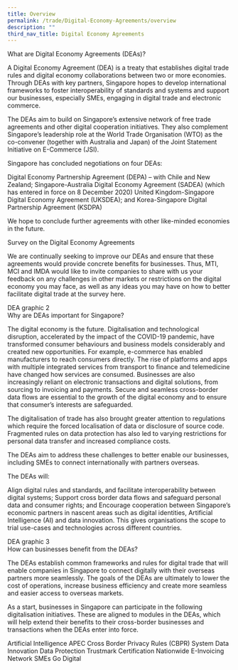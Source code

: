 ```yaml
---
title: Overview
permalink: /trade/Digital-Economy-Agreements/overview
description: ""
third_nav_title: Digital Economy Agreements
---
```

What are Digital Economy Agreements (DEAs)?
 

 

A Digital Economy Agreement (DEA) is a treaty that establishes digital trade rules and digital economy collaborations between two or more economies. Through DEAs with key partners, Singapore hopes to develop international frameworks to foster interoperability of standards and systems and support our businesses, especially SMEs, engaging in digital trade and electronic commerce.

 

The DEAs aim to build on Singapore’s extensive network of free trade agreements and other digital cooperation initiatives. They also complement Singapore’s leadership role at the World Trade Organisation (WTO) as the co-convener (together with Australia and Japan) of the Joint Statement Initiative on E-Commerce (JSI).

 

Singapore has concluded negotiations on four DEAs:

 

Digital Economy Partnership Agreement (DEPA) – with Chile and New Zealand;
Singapore-Australia Digital Economy Agreement (SADEA) (which has entered in force on 8 December 2020)
United Kingdom-Singapore Digital Economy Agreement (UKSDEA); and 
Korea-Singapore Digital Partnership Agreement (KSDPA)
 

We hope to conclude further agreements with other like-minded economies in the future.


Survey on the Digital Economy Agreements




We are continually seeking to improve our DEAs and ensure that these agreements would provide concrete benefits for businesses. Thus, MTI, MCI and IMDA would like to invite companies to share with us your feedback on any challenges in other markets or restrictions on the digital economy you may face, as well as any ideas you may have on how to better facilitate digital trade at the survey here.

 

DEA graphic 2 	
Why are DEAs important for Singapore?
 

 

 

The digital economy is the future. Digitalisation and technological disruption, accelerated by the impact of the COVID-19 pandemic, have transformed consumer behaviours and business models considerably and created new opportunities. For example, e-commerce has enabled manufacturers to reach consumers directly. The rise of platforms and apps with multiple integrated services from transport to finance and telemedicine have changed how services are consumed. Businesses are also increasingly reliant on electronic transactions and digital solutions, from sourcing to invoicing and payments. Secure and seamless cross-border data flows are essential to the growth of the digital economy and to ensure that consumer’s interests are safeguarded.

 

The digitalisation of trade has also brought greater attention to regulations which require the forced localisation of data or disclosure of source code. Fragmented rules on data protection has also led to varying restrictions for personal data transfer and increased compliance costs. 

 

The DEAs aim to address these challenges to better enable our businesses, including SMEs to connect internationally with partners overseas.

 

The DEAs will:

 

Align digital rules and standards, and facilitate interoperability between digital systems;
Support cross border data flows and safeguard personal data and consumer rights; and
Encourage cooperation between Singapore’s economic partners in nascent areas such as digital identities, Artificial Intelligence (AI) and data innovation. This gives organisations the scope to trial use-cases and technologies across different countries.
 

DEA graphic 3 	
How can businesses benefit from the DEAs?
 
 

 

The DEAs establish common frameworks and rules for digital trade that will enable companies in Singapore to connect digitally with their overseas partners more seamlessly. The goals of the DEAs are ultimately to lower the cost of operations, increase business efficiency and create more seamless and easier access to overseas markets.

 

As a start, businesses in Singapore can participate in the following digitalisation initiatives. These are aligned to modules in the DEAs, which will help extend their benefits to their cross-border businesses and transactions when the DEAs enter into force.

 

Artificial Intelligence
APEC Cross Border Privacy Rules (CBPR) System
Data Innovation
Data Protection Trustmark Certification
Nationwide E-Invoicing Network
SMEs Go Digital
